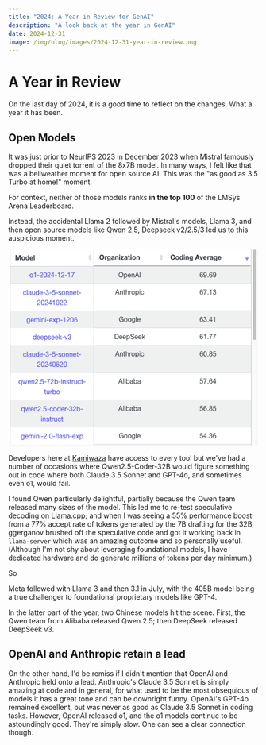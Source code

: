 ```yaml
---
title: "2024: A Year in Review for GenAI"
description: "A look back at the year in GenAI"
date: 2024-12-31
image: /img/blog/images/2024-12-31-year-in-review.png
---
```

# A Year in Review

On the last day of 2024, it is a good time to reflect on the changes. What a year it has been.

## Open Models

It was just prior to NeurIPS 2023 in December 2023 when Mistral famously dropped their quiet torrent of the 8x7B model. In many ways, I felt like that was a bellweather moment for open source AI. This was the "as good as 3.5 Turbo at home!" moment.

For context, neither of those models ranks **in the top 100** of the LMSys Arena Leaderboard.

Instead, the accidental Llama 2 followed by Mistral's models, Llama 3, and then open source models like Qwen 2.5, Deepseek v2/2.5/3 led us to this auspicious moment.

![Code Leaderboard](/img/blog/images/2024-12-31-code-leaderboard.png)

Developers here at [Kamiwaza](https://kamiwaza.ai) have access to every tool but we've had a number of occasions where Qwen2.5-Coder-32B would figure something out in code where both Claude 3.5 Sonnet and GPT-4o, and sometimes even o1, would fail.

I found Qwen particularly delightful, partially because the Qwen team released many sizes of the model. This led me to re-test speculative decoding on [Llama.cpp](https://github.com/ggerganov/llama.cpp); and when I was seeing a 55% performance boost from a 77% accept rate of tokens generated by the 7B drafting for the 32B, ggerganov brushed off the speculative code and got it working back in `llama-server` which was an amazing outcome and so personally useful. (Although I'm not shy about leveraging foundational models, I have dedicated hardware and do generate millions of tokens per day minimum.)

So


Meta followed with Llama 3 and then 3.1 in July, with the 405B model being a true challenger to foundational proprietary models like GPT-4.

In the latter part of the year, two Chinese models hit the scene. First, the Qwen team from Alibaba released Qwen 2.5; then DeepSeek released DeepSeek v3.

## OpenAI and Anthropic retain a lead

On the other hand, I'd be remiss if I didn't mention that OpenAI and Anthropic held onto a lead. Anthropic's Claude 3.5 Sonnet is simply amazing at code and in general, for what used to be the most obsequious of models it has a great tone and can be downright funny. OpenAI's GPT-4o remained excellent, but was never as good as Claude 3.5 Sonnet in coding tasks. However, OpenAI released o1, and the o1 models continue to be astoundingly good. They're simply slow. One can see a clear connection though.


